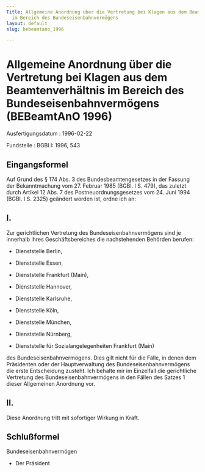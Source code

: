 ```yaml
---
Title: Allgemeine Anordnung über die Vertretung bei Klagen aus dem Beamtenverhältnis
  im Bereich des Bundeseisenbahnvermögens
layout: default
slug: bebeamtano_1996

---
```


# Allgemeine Anordnung über die Vertretung bei Klagen aus dem Beamtenverhältnis im Bereich des Bundeseisenbahnvermögens (BEBeamtAnO 1996)

Ausfertigungsdatum
:   1996-02-22

Fundstelle
:   BGBl I: 1996, 543



## Eingangsformel

Auf Grund des § 174 Abs. 3 des Bundesbeamtengesetzes in der Fassung
der Bekanntmachung vom 27. Februar 1985 (BGBl. I S. 479), das zuletzt
durch Artikel 12 Abs. 7 des Postneuordnungsgesetzes vom 24. Juni 1994
(BGBl. I S. 2325) geändert worden ist, ordne ich an:


## I.

Zur gerichtlichen Vertretung des Bundeseisenbahnvermögens sind je
innerhalb ihres Geschäftsbereiches die nachstehenden Behörden berufen:

-   Dienststelle Berlin,


-   Dienststelle Essen,


-   Dienststelle Frankfurt (Main),


-   Dienststelle Hannover,


-   Dienststelle Karlsruhe,


-   Dienststelle Köln,


-   Dienststelle München,


-   Dienststelle Nürnberg,


-   Dienststelle für Sozialangelegenheiten Frankfurt (Main)



des Bundeseisenbahnvermögens.
Dies gilt nicht für die Fälle, in denen dem Präsidenten oder der
Hauptverwaltung des Bundeseisenbahnvermögens die erste Entscheidung
zusteht.
Ich behalte mir im Einzelfall die gerichtliche Vertretung des
Bundeseisenbahnvermögens in den Fällen des Satzes 1 dieser Allgemeinen
Anordnung vor.


## II.

Diese Anordnung tritt mit sofortiger Wirkung in Kraft.


## Schlußformel

Bundeseisenbahnvermögen

*   Der Präsident




